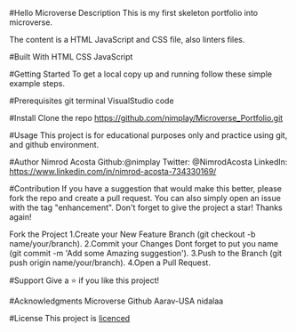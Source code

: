 #Hello Microverse
 Description
  This is my first skeleton portfolio into microverse.

  The content is a HTML JavaScript and CSS file, also linters files. 
   
#Built With
 HTML 
 CSS 
 JavaScript

#Getting Started
 To get a local copy up and running follow these simple example steps.

#Prerequisites
 git terminal 
 VisualStudio code

#Install
 Clone the repo https://github.com/nimplay/Microverse_Portfolio.git

#Usage
 This project is for educational purposes only and practice using git, and github environment.

#Author
 Nimrod Acosta Github:@nimplay Twitter: @NimrodAcosta LinkedIn: https://www.linkedin.com/in/nimrod-acosta-734330169/

#Contribution
 If you have a suggestion that would make this better, please fork the repo and create a pull request. You can also simply open an issue with the tag "enhancement". Don't forget to give the project a star! Thanks again!

 Fork the Project 1.Create your New Feature Branch (git checkout -b name/your/branch). 2.Commit your Changes Dont forget to put you name (git commit -m 'Add some Amazing suggestion'). 3.Push to the Branch (git push origin name/your/branch). 4.Open a Pull Request.

#Support
 Give a ⭐️ if you like this project!

#Acknowledgments
 Microverse Github Aarav-USA nidalaa

#License
 This project is [licenced](/MIT.md) 